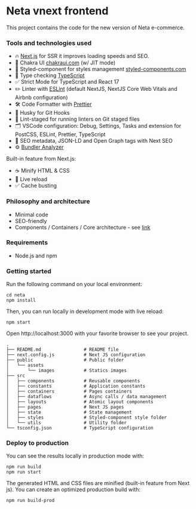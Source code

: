 # Neta vnext frontend

This project contains the code for the new version of Neta e-commerce.

### Tools and technologies used

- 🔥 [Next.js](https://nextjs.org) for SSR it improves loading speeds and SEO.
- 🎨 Chakra UI [chakraui.com](https://chakra-ui.com/) (w/ JIT mode)
- 💅 Styled-component for styles management [styled-components.com](https://styled-components.com/)
- 🎉 Type checking [TypeScript](https://www.typescriptlang.org)
- ✅ Strict Mode for TypeScript and React 17
- ✏️ Linter with [ESLint](https://eslint.org) (default NextJS, NextJS Core Web Vitals and Airbnb configuration)
- 🛠 Code Formatter with [Prettier](https://prettier.io)
- 🦊 Husky for Git Hooks
- 🚫 Lint-staged for running linters on Git staged files
- 🗂 VSCode configuration: Debug, Settings, Tasks and extension for PostCSS, ESLint, Prettier, TypeScript
- 🤖 SEO metadata, JSON-LD and Open Graph tags with Next SEO
- ⚙️ [Bundler Analyzer](https://www.npmjs.com/package/@next/bundle-analyzer)

Built-in feature from Next.js:

- ☕ Minify HTML & CSS
- 💨 Live reload
- ✅ Cache busting

### Philosophy and architecture

- Minimal code
- SEO-friendly
- Components / Containers / Core architecture - see [link](https://betterprogramming.pub/how-you-should-structure-your-react-applications-e7dd32375a98)

### Requirements

- Node.js and npm

### Getting started

Run the following command on your local environment:

```
cd neta
npm install
```

Then, you can run locally in development mode with live reload:

```
npm start
```

Open http://localhost:3000 with your favorite browser to see your project.

```
.
├── README.md                # README file
├── next.config.js           # Next JS configuration
├── public                   # Public folder
│   └── assets
│       └── images           # Statics images
├── src
│   ├── components           # Reusable components
│   ├── constants            # Application constants
│   ├── containers           # Pages containers
│   ├── dataflows            # Async calls / data management
│   ├── layouts              # Atomic layout components
│   ├── pages                # Next JS pages
│   ├── state                # State management
│   ├── styles               # Styled-component style folder 
│   └── utils                # Utility folder
└── tsconfig.json            # TypeScript configuration
```

### Deploy to production

You can see the results locally in production mode with:

```
npm run build
npm run start
```

The generated HTML and CSS files are minified (built-in feature from Next js).
You can create an optimized production build with:

```
npm run build-prod
```
